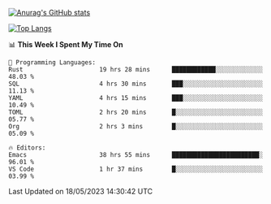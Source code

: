 [![Anurag's GitHub stats](https://github-readme-stats.vercel.app/api?username=wugouzi&count_private=true)](https://github.com/anuraghazra/github-readme-stats)

[![Top Langs](https://github-readme-stats.vercel.app/api/top-langs/?username=wugouzi&layout=compact&count_private=true&hide=html)](https://github.com/anuraghazra/github-readme-stats)

<!--START_SECTION:waka-->
📊 **This Week I Spent My Time On** 

```text
💬 Programming Languages: 
Rust                     19 hrs 28 mins      ████████████░░░░░░░░░░░░░   48.03 % 
SQL                      4 hrs 30 mins       ███░░░░░░░░░░░░░░░░░░░░░░   11.13 % 
YAML                     4 hrs 15 mins       ███░░░░░░░░░░░░░░░░░░░░░░   10.49 % 
TOML                     2 hrs 20 mins       █░░░░░░░░░░░░░░░░░░░░░░░░   05.77 % 
Org                      2 hrs 3 mins        █░░░░░░░░░░░░░░░░░░░░░░░░   05.09 % 

🔥 Editors: 
Emacs                    38 hrs 55 mins      ████████████████████████░   96.01 % 
VS Code                  1 hr 37 mins        █░░░░░░░░░░░░░░░░░░░░░░░░   03.99 % 
```


 Last Updated on 18/05/2023 14:30:42 UTC
<!--END_SECTION:waka-->

<!--
**wugouzi/wugouzi** is a ✨ _special_ ✨ repository because its `README.md` (this file) appears on your GitHub profile.

Here are some ideas to get you started:

- 🔭 I’m currently working on ...
- 🌱 I’m currently learning ...
- 👯 I’m looking to collaborate on ...
- 🤔 I’m looking for help with ...
- 💬 Ask me about ...
- 📫 How to reach me: ...
- 😄 Pronouns: ...
- ⚡ Fun fact: ...
-->
